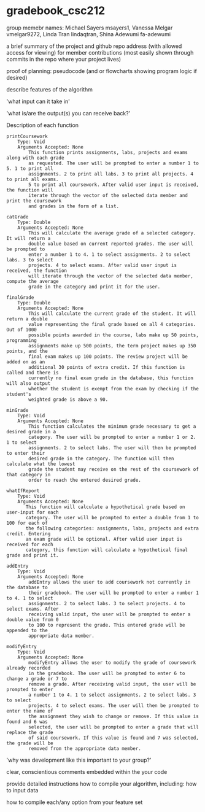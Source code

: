 # gradebook_csc212


group memebr names:
Michael Sayers msayers1, Vanessa Melgar vmelgar9272, Linda Tran lindaqtran, Shina Adewumi fa-adewumi

a brief summary of the project and github repo address (with allowed access for viewing) for member contributions (most easily shown through commits in the repo where your project lives)

proof of planning: pseudocode (and or flowcharts showing program logic if desired)

describe features of the algorithm

'what input can it take in'

'what is/are the output(s) you can receive back?'

Description of each function

    printCoursework
        Type: Void
        Arguments Accepted: None
            This function prints assignments, labs, projects and exams along with each grade
            as requested. The user will be prompted to enter a number 1 to 5. 1 to print all 
            assignments. 2 to print all labs. 3 to print all projects. 4 to print all exams. 
            5 to print all coursework. After valid user input is received, the function will 
            iterate through the vector of the selected data member and print the coursework 
            and grades in the form of a list.

    catGrade
        Type: Double
        Arguments Accepted: None
            This will calculate the average grade of a selected category. It will return a 
            double value based on current reported grades. The user will be prompted to 
            enter a number 1 to 4. 1 to select assignments. 2 to select labs. 3 to select 
            projects. 4 to select exams. After valid user input is received, the function 
            will iterate through the vector of the selected data member, compute the average 
            grade in the category and print it for the user.

    finalGrade
        Type: Double
        Arguments Accepted: None
            This will calculate the current grade of the student. It will return a double 
            value representing the final grade based on all 4 categories. Out of 1000 
            possible points awarded in the course, labs make up 50 points, programming 
            assignments make up 500 points, the term project makes up 350 points, and the 
            final exam makes up 100 points. The review project will be added on as an 
            additional 30 points of extra credit. If this function is called and there is 
            currently no final exam grade in the database, this function will also output 
            whether the student is exempt from the exam by checking if the student's 
            weighted grade is above a 90.

    minGrade
        Type: Void
        Arguments Accepted: None
            This function calculates the minimum grade necessary to get a desired grade in a 
            category. The user will be prompted to enter a number 1 or 2. 1 to select 
            assignments. 2 to select labs. The user will then be prompted to enter their 
            desired grade in the category. The function will then calculate what the lowest 
            grade the student may receive on the rest of the coursework of that category in 
            order to reach the entered desired grade.

    whatIfReport
        Type: Void
        Arguments Accepted: None
           This function will calculate a hypothetical grade based on user-input for each 
           category. The user will be prompted to enter a double from 1 to 100 for each of 
           the following categories: assignments, labs, projects and extra credit. Entering 
           an exam grade will be optional. After valid user input is received for each       
           category, this function will calculate a hypothetical final grade and print it.

    addEntry
        Type: Void
        Arguments Accepted: None
            addEntry allows the user to add coursework not currently in the database to 
            their gradebook. The user will be prompted to enter a number 1 to 4. 1 to select 
            assignments. 2 to select labs. 3 to select projects. 4 to select exams. After 
            receiving valid input, the user will be prompted to enter a double value from 0 
            to 100 to represent the grade. This entered grade will be appended to the 
            appropriate data member.

    modifyEntry
        Type: Void
        Arguments Accepted: None
            modifyEntry allows the user to modify the grade of coursework already recorded 
            in the gradebook. The user will be prompted to enter 6 to change a grade or 7 to 
            remove a grade. After receiving valid input, the user will be prompted to enter 
            a number 1 to 4. 1 to select assignments. 2 to select labs. 3 to select 
            projects. 4 to select exams. The user will then be prompted to enter the name of 
            the assignment they wish to change or remove. If this value is found and 6 was 
            selected, the user will be prompted to enter a grade that will replace the grade 
            of said coursework. If this value is found and 7 was selected, the grade will be 
            removed from the appropriate data member.


'why was development like this important to your group?'

clear, conscientious comments embedded within the your code

provide detailed instructions how to compile your algorithm, including:
how to input data

how to compile each/any option from your feature set
